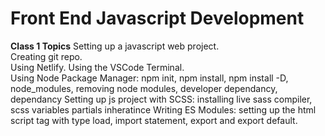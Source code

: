 # Front End Javascript Development

__Class 1 Topics__
Setting up a javascript web project.  
Creating git repo.  
Using Netlify. 
Using the VSCode Terminal.  
Using Node Package Manager: npm init, npm install, npm install -D, node_modules, removing node modules, developer dependancy, dependancy 
Setting up js project with SCSS: installing live sass compiler, scss variables partials inheratince
Writing ES Modules: setting up the html script tag with type load, import statement, export and export default.

 